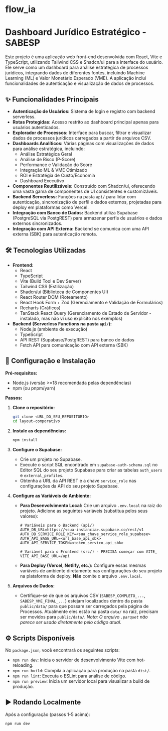 # flow_ia

# Dashboard Jurídico Estratégico - SABESP

Este projeto é uma aplicação web front-end desenvolvida com React, Vite e TypeScript, utilizando Tailwind CSS e Shadcn/ui para a interface do usuário. Ele serve como um dashboard para análise estratégica de processos jurídicos, integrando dados de diferentes fontes, incluindo Machine Learning (ML) e Valor Monetário Esperado (VME). A aplicação inclui funcionalidades de autenticação e visualização de dados de processos.

## ✨ Funcionalidades Principais

* **Autenticação de Usuários:** Sistema de login e registro com backend serverless.
* **Rotas Protegidas:** Acesso restrito ao dashboard principal apenas para usuários autenticados.
* **Explorador de Processos:** Interface para buscar, filtrar e visualizar dados de processos jurídicos carregados a partir de arquivos CSV.
* **Dashboards Analíticos:** Várias páginas com visualizações de dados para análise estratégica, incluindo:
    * Análise Estratégica Geral
    * Análise de Risco (P-Score)
    * Performance e Validação do Score
    * Integração ML & VME Otimizado
    * ROI e Estratégia de Custo/Economia
    * Dashboard Executivo
* **Componentes Reutilizáveis:** Construído com Shadcn/ui, oferecendo uma vasta gama de componentes de UI consistentes e customizáveis.
* **Backend Serverless:** Funções na pasta `api/` para lidar com autenticação, sincronização de perfil e dados externos, projetadas para deploy em plataformas como Vercel.
* **Integração com Banco de Dados:** Backend utiliza Supabase (PostgreSQL via PostgREST) para armazenar perfis de usuários e dados externos sincronizados.
* **Integração com API Externa:** Backend se comunica com uma API externa (SBK) para autenticação remota.

## 🛠️ Tecnologias Utilizadas

* **Frontend:**
    * React
    * TypeScript
    * Vite (Build Tool e Dev Server)
    * Tailwind CSS (Estilização)
    * Shadcn/ui (Biblioteca de Componentes UI)
    * React Router DOM (Roteamento)
    * React Hook Form + Zod (Gerenciamento e Validação de Formulários)
    * Recharts (Gráficos)
    * TanStack React Query (Gerenciamento de Estado de Servidor - instalado, mas não vi uso explícito nos exemplos)
* **Backend (Serverless Functions na pasta `api/`):**
    * Node.js (ambiente de execução)
    * TypeScript
    * API REST (Supabase/PostgREST) para banco de dados
    * Fetch API para comunicação com API externa (SBK)

## 🚀 Configuração e Instalação

**Pré-requisitos:**

* Node.js (versão >=18 recomendada pelas dependências)
* npm (ou pnpm/yarn)

**Passos:**

1.  **Clone o repositório:**
    ```bash
    git clone <URL_DO_SEU_REPOSITORIO>
    cd layout-comporativo
    ```

2.  **Instale as dependências:**
    ```bash
    npm install
    ```

3.  **Configure o Supabase:**
    * Crie um projeto no Supabase.
    * Execute o script SQL encontrado em `supabase-auth-schema.sql` no Editor SQL do seu projeto Supabase para criar as tabelas `auth_users` e `external_profiles`.
    * Obtenha a URL da API REST e a chave `service_role` nas configurações da API do seu projeto Supabase.

4.  **Configure as Variáveis de Ambiente:**
    * **Para Desenvolvimento Local:** Crie um arquivo `.env.local` na raiz do projeto. Adicione as seguintes variáveis (substitua pelos seus valores):
        ```dotenv
        # Variáveis para o Backend (api/)
        AUTH_DB_URL=https://<sua-instancia>.supabase.co/rest/v1
        AUTH_DB_SERVICE_ROLE_KEY=<sua_chave_service_role_supabase>
        AUTH_API_BASE_URL=<url_base_api_sbk>
        AUTH_API_SERVICE_TOKEN=<token_servico_api_sbk>

        # Variável para o Frontend (src/) - PRECISA começar com VITE_
        VITE_API_BASE_URL=/api
        ```
    * **Para Deploy (Vercel, Netlify, etc.):** Configure essas mesmas variáveis de ambiente diretamente nas configurações do seu projeto na plataforma de deploy. **Não** comite o arquivo `.env.local`.

5.  **Arquivos de Dados:**
    * Certifique-se de que os arquivos CSV (`SABESP_COMPLETO_...`, `SABESP_VME_FINAL_...`) estejam localizados dentro da pasta `public/data/` para que possam ser carregados pela página de Processos. Atualmente eles estão na pasta `data/` na raiz, precisam ser movidos para `public/data/`. *Nota: O arquivo `.parquet` não parece ser usado diretamente pelo código atual.*

## ⚙️ Scripts Disponíveis

No `package.json`, você encontrará os seguintes scripts:

* `npm run dev`: Inicia o servidor de desenvolvimento Vite com hot-reloading.
* `npm run build`: Compila a aplicação para produção na pasta `dist/`.
* `npm run lint`: Executa o ESLint para análise de código.
* `npm run preview`: Inicia um servidor local para visualizar a build de produção.

## ▶️ Rodando Localmente

Após a configuração (passos 1-5 acima):

```bash
npm run dev
